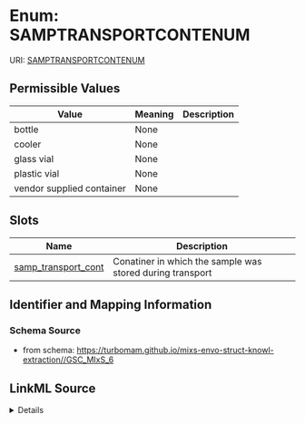 # Enum: SAMPTRANSPORTCONTENUM



URI: [SAMPTRANSPORTCONTENUM](SAMPTRANSPORTCONTENUM)

## Permissible Values

| Value | Meaning | Description |
| --- | --- | --- |
| bottle | None |  |
| cooler | None |  |
| glass vial | None |  |
| plastic vial | None |  |
| vendor supplied container | None |  |




## Slots

| Name | Description |
| ---  | --- |
| [samp_transport_cont](samp_transport_cont.md) | Conatiner in which the sample was stored during transport |






## Identifier and Mapping Information







### Schema Source


* from schema: https://turbomam.github.io/mixs-envo-struct-knowl-extraction//GSC_MIxS_6




## LinkML Source

<details>
```yaml
name: SAMP_TRANSPORT_CONT_ENUM
from_schema: https://turbomam.github.io/mixs-envo-struct-knowl-extraction//GSC_MIxS_6
rank: 1000
permissible_values:
  bottle:
    text: bottle
  cooler:
    text: cooler
  glass vial:
    text: glass vial
  plastic vial:
    text: plastic vial
  vendor supplied container:
    text: vendor supplied container

```
</details>
